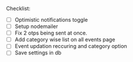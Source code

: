 Checklist:

- [ ] Optimistic notifications toggle
- [ ] Setup nodemailer
- [ ] Fix 2 otps being sent at once.
- [ ] Add category wise list on all events page
- [ ] Event updation reccuring and category option
- [ ] Save settings in db
